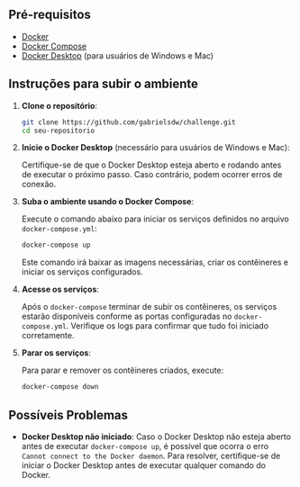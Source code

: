 ## Pré-requisitos

- [Docker](https://docs.docker.com/get-docker/)
- [Docker Compose](https://docs.docker.com/compose/install/)
- [Docker Desktop](https://www.docker.com/products/docker-desktop/) (para usuários de Windows e Mac)

## Instruções para subir o ambiente

1. **Clone o repositório**:

   ```bash
   git clone https://github.com/gabrielsdw/challenge.git
   cd seu-repositorio
   ```

2. **Inicie o Docker Desktop** (necessário para usuários de Windows e Mac):

   Certifique-se de que o Docker Desktop esteja aberto e rodando antes de executar o próximo passo. Caso contrário, podem ocorrer erros de conexão.

3. **Suba o ambiente usando o Docker Compose**:

   Execute o comando abaixo para iniciar os serviços definidos no arquivo `docker-compose.yml`:

   ```bash
   docker-compose up
   ```

   Este comando irá baixar as imagens necessárias, criar os contêineres e iniciar os serviços configurados.

4. **Acesse os serviços**:

   Após o `docker-compose` terminar de subir os contêineres, os serviços estarão disponíveis conforme as portas configuradas no `docker-compose.yml`. Verifique os logs para confirmar que tudo foi iniciado corretamente.

5. **Parar os serviços**:

   Para parar e remover os contêineres criados, execute:

   ```bash
   docker-compose down
   ```

## Possíveis Problemas

- **Docker Desktop não iniciado**: Caso o Docker Desktop não esteja aberto antes de executar `docker-compose up`, é possível que ocorra o erro `Cannot connect to the Docker daemon`. Para resolver, certifique-se de iniciar o Docker Desktop antes de executar qualquer comando do Docker.
